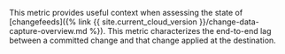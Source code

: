 This metric provides useful context when assessing the state of [changefeeds]({% link {{ site.current_cloud_version }}/change-data-capture-overview.md %}). This metric characterizes the end-to-end lag between a committed change and that change applied at the destination.